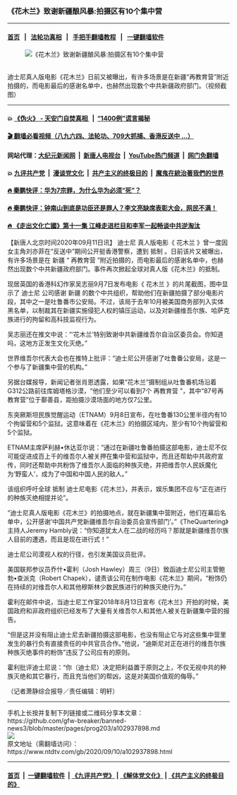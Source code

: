 ### 《花木兰》致谢新疆酿风暴:拍摄区有10个集中营
------------------------

#### [首页](https://github.com/gfw-breaker/banned-news3/blob/master/README.md) &nbsp;&nbsp;|&nbsp;&nbsp; [法轮功真相](https://github.com/begood0513/basic/blob/master/README.md)  &nbsp;&nbsp;|&nbsp;&nbsp; [手把手翻墙教程](https://github.com/gfw-breaker/guides/wiki)  &nbsp;&nbsp;|&nbsp;&nbsp; [一键翻墙软件](https://github.com/gfw-breaker/nogfw/blob/master/README.md)  



<div><div class="featured_image">
 <figure>
  <img alt="《花木兰》致谢新疆酿风暴:拍摄区有10个集中营" src="https://i.ntdtv.com/assets/uploads/2020/09/huamulan-800x450.jpg"/>
 </figure><br/>
 <span class="caption">
  迪士尼真人版电影《花木兰》日前又被曝出，有许多场景是在新疆“再教育营”附近拍摄的，而电影最后的感谢名单中，也赫然出现数个中共新疆政府部门。（视频截图）
 </span>
</div>
</div><hr/>

#### 💥 [《伪火》 - 天安门自焚真相 ](http://141.164.51.119:10000/videos/blog/weihuo.html)&nbsp; |&nbsp; [“1400例”谎言揭秘  ](http://141.164.51.119:10000/videos/blog/jiexi1400.html)

#### [ 🎬  翻墙必看视频（八九六四、法轮功、709大抓捕、香港反送中 ...）](https://github.com/gfw-breaker/links/blob/master/banned.md)

#### 网站代理：[大纪元新闻网](http://167.172.10.89:10080/gb/) &nbsp;|&nbsp; [新唐人电视台](http://167.172.10.89:8808/gb/)  &nbsp;|&nbsp; [YouTube热门频道](http://158.247.203.241/youtube.html) &nbsp;|&nbsp; [网门免翻墙](http://158.247.203.241:11000/show.aspx?name=ogHome)

#### 💥 [九评共产党](http://141.164.51.119:10000/videos/res/jiuping/)&nbsp; |&nbsp; [漫谈党文化](http://141.164.51.119:10000/videos/res/mtdwh/)&nbsp; |&nbsp; [共产主义的终极目的](http://141.164.51.119:10000/videos/res/zjmd/)&nbsp; |&nbsp; [魔鬼在統治著我們的世界](http://141.164.51.119:10000/videos/res/TheSpecter/)  

#### [ 🔥  秦鹏快评：华为7宗罪，为什么华为必须“死”？](http://141.164.51.119:10000/videos/news/qp01.html)

#### [ 🔥  秦鹏快评：钟南山到底是功臣还是罪人？李文亮缺席表彰大会，网民不满！](http://141.164.51.119:10000/videos/news/qp02.html)

#### [ 🔥  《走出文化亡國》第十一集 江峰走进栏目和李军一起畅谈中共逆淘汰](http://141.164.51.119:10000/videos/news/../res/zcwhwg/index.html)

<div><div class="post_content" itemprop="articleBody">
 <p>
  【新唐人北京时间2020年09月11日讯】
  <ok href="https://www.ntdtv.com/gb/迪士尼.htm">
   迪士尼
  </ok>
  真人版电影《
  <ok href="https://www.ntdtv.com/gb/花木兰.htm">
   花木兰
  </ok>
  》曾一度因女主角刘亦菲在“反送中”期间公开挺香港警察，遭到
  <ok href="https://www.ntdtv.com/gb/抵制.htm">
   抵制
  </ok>
  。日前该片又被曝出，有许多场景是在
  <ok href="https://www.ntdtv.com/gb/新疆.htm">
   新疆
  </ok>
  “
  <ok href="https://www.ntdtv.com/gb/再教育营.htm">
   再教育营
  </ok>
  ”附近拍摄的，而电影最后的感谢名单中，也赫然出现数个中共新疆政府部门。事件再次掀起全球对真人版《花木兰》的抵制。
 </p>
 <p>
  现居英国的香港科幻作家吴志丽9月7日发布电影《
  <ok href="https://www.ntdtv.com/gb/花木兰.htm">
   花木兰
  </ok>
  》的片尾截图，图中显示了
  <ok href="https://www.ntdtv.com/gb/迪士尼.htm">
   迪士尼
  </ok>
  公司感谢
  <ok href="https://www.ntdtv.com/gb/新疆.htm">
   新疆
  </ok>
  的数个中共组织，帮助他们在新疆拍摄了部分电影片段，其中之一是吐鲁番市公安局。不过，该局于去年10月被美国商务部列入实体黑名单，以制裁其在新疆实施侵犯人权的镇压运动，以及对新疆维吾尔族、哈萨克族进行的拘留和高科技监视行为。
 </p>
 <p>
  吴志丽还在推文中说：“‘花木兰’特别致谢中共新疆维吾尔自治区委员会。你知道吗，这地方正发生文化灭绝。”
 </p>
 <p>
  世界维吾尔代表大会也在推特上批评：“迪士尼公开感谢了吐鲁番公安局，这是一个参与了新疆集中营的机构。”
 </p>
 <p>
  另据台媒报导，新闻记者张肖恩透露，如果“花木兰”摄制组从吐鲁番机场沿着G312公路前往库姆塔格沙漠，“他们至少可以看到7个
  <ok href="https://www.ntdtv.com/gb/再教育营.htm">
   再教育营
  </ok>
  ”，其中“87号再教育营”位于鄯善县，距拍摄沙漠场面的地方仅7公里。
 </p>
 <p>
  东突厥斯坦民族觉醒运动（ETNAM）9月8日宣布，在吐鲁番130公里半径内有10个拘留营和5个监狱。这意味着在《花木兰》的拍摄区域内，至少有10个拘留营和5个监狱。
 </p>
 <p>
  ETNAM主席萨利赫•休达亚尔说：“通过在新疆吐鲁番拍摄这部电影，迪士尼不仅可能促进成百上千的维吾尔人被关押在集中营和监狱中，而且还帮助中共政府宣传，同时还帮助中共粉饰了维吾尔人面临的种族灭绝，并把维吾尔人民妖魔化为‘野蛮人’，成为了中国和中国人民的敌人。”
 </p>
 <p>
  该组织呼吁全球
  <ok href="https://www.ntdtv.com/gb/抵制.htm">
   抵制
  </ok>
  迪士尼电影《花木兰》，并表示，娱乐集团不应与“正在进行的种族灭绝相提并论”。
 </p>
 <p>
  “迪士尼真人版电影《花木兰》的拍摄地点，就在新疆集中营附近，他们在幕后名单中，公开感谢‘中国共产党新疆维吾尔自治委员会宣传部门’。”《TheQuartering》主持人Jeremy Hambly说：“你知道犹太人在二战的经历吗？那就是新疆维吾尔族人目前的遭遇，而且是现在进行式！”
 </p>
 <p>
  迪士尼公司漠视人权的行径，也引发美国议员批评。
 </p>
 <p>
  美国联邦参议员乔什•霍利（Josh Hawley）周三（9日）致函迪士尼公司主管鲍勃•查派克（Robert Chapek），谴责该公司在制作电影《花木兰》期间，“粉饰仍在持续的对维吾尔人和其他穆斯林少数民族进行的种族灭绝行为。”
 </p>
 <p>
  霍利在邮件中说，当迪士尼工作室2018年8月13日宣布《花木兰》开拍的时候，美国政府和非政府组织已经发布了大量有关维吾尔人和其他人被关在新疆集中营的报告。
 </p>
 <p>
  “但是这并没有阻止迪士尼去新疆拍摄这部电影，也没有阻止它与对这些集中营里发生的暴行负有直接责任的中共官员合作。”他说，“迪斯尼对正在进行的维吾尔族种族灭绝事件的粉饰”违反了公司应有的原则。
 </p>
 <p>
  霍利批评迪士尼说：“你（迪士尼）决定把利益置于原则之上，不仅无视中共的种族灭绝和其它暴行，而且充当他们的帮凶，这是对美国价值观的侮辱。”
 </p>
 <p>
  （记者萧静综合报导／责任编辑：明轩）
 </p>
 <div class="single_ad">
 </div>
</div>
</div>
<hr/>
手机上长按并复制下列链接或二维码分享本文章：<br/>
https://github.com/gfw-breaker/banned-news3/blob/master/pages/prog203/a102937898.md <br/>
<a href='https://github.com/gfw-breaker/banned-news3/blob/master/pages/prog203/a102937898.md'><img src='https://github.com/gfw-breaker/banned-news3/blob/master/pages/prog203/a102937898.md.png'/></a> <br/>
原文地址（需翻墙访问）：https://www.ntdtv.com/gb/2020/09/10/a102937898.html


------------------------
#### [首页](https://github.com/gfw-breaker/banned-news3/blob/master/README.md) &nbsp;|&nbsp; [一键翻墙软件](https://github.com/gfw-breaker/nogfw/blob/master/README.md) &nbsp;| [《九评共产党》](https://github.com/gfw-breaker/9ping.md/blob/master/README.md#九评之一评共产党是什么) | [《解体党文化》](https://github.com/gfw-breaker/jtdwh.md/blob/master/README.md) | [《共产主义的终极目的》](https://github.com/gfw-breaker/gczydzjmd.md/blob/master/README.md)


<img src='http://gfw-breaker.win/banned-news3/pages/prog203/a102937898.md' width='0px' height='0px'/>